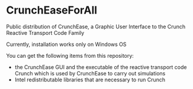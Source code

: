 # CrunchEaseForAll
Public distribution of CrunchEase, a Graphic User Interface to the Crunch Reactive Transport Code Family  

Currently, installation works only on Windows OS

You can get the following items from this repository:
- the CrunchEase GUI and the executable of the reactive transport code Crunch which is used by CrunchEase to carry out simulations
- Intel redistributable libraries that are necessary to run Crunch
